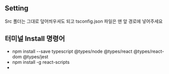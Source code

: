 ## Setting
Src 폴더는 그대로 덮어씌우셔도 되고
tsconfig.json 파일은 맨 앞 경로에 넣어주세요

## 터미널 Install 명령어
- npm install --save typescript @types/node @types/react @types/react-dom @types/jest
- npm install -g react-scripts
- 